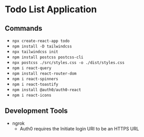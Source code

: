 # Todo List Application

## Commands
* `npx create-react-app todo`
* `npm install -D tailwindcss`
* `npx tailwindcss init`
* `npm install postcss postcss-cli`
* `npx postcss ./src/styles.css -o ./dist/styles.css`
* `npm i react-query`
* `npm install react-router-dom`
* `npm i react-spinners`
* `npm i react-toastify`
* `npm install @auth0/auth0-react`
* `npm i react-icons`

## Development Tools
* ngrok
    - Auth0 requires the Initiate login URI to be an HTTPS URL
